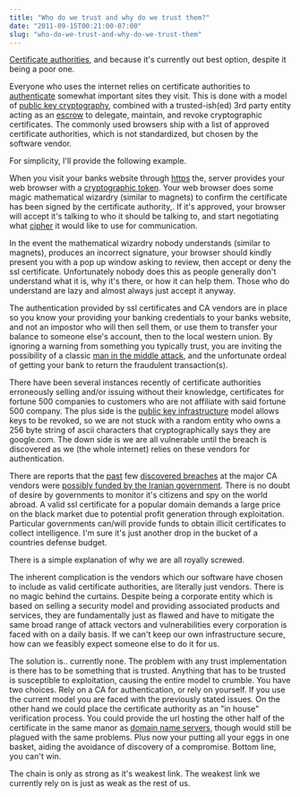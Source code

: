 ```yaml
---
title: "Who do we trust and why do we trust them?"
date: "2011-09-15T00:21:00-07:00"
slug: "who-do-we-trust-and-why-do-we-trust-them"
---
```


<a href="http://en.wikipedia.org/wiki/Certificate_authority" target="_blank">Certificate authorities</a>, and because it's currently out best option, despite it being a poor one.

Everyone who uses the internet relies on certificate authorities to <a href="http://en.wikipedia.org/wiki/Authentication" target="_blank">authenticate</a> somewhat important sites they visit. This is done with a model of <a href="http://en.wikipedia.org/wiki/Public-key_cryptography" target="_blank">public key cryptography</a>, combined with a trusted-ish(ed) 3rd party entity acting as an <a href="http://en.wikipedia.org/wiki/Escrow" target="_blank">escrow</a> to delegate, maintain, and revoke cryptographic certificates. The commonly used browsers ship with a list of approved certificate authorities, which is not standardized, but chosen by the software vendor.

For simplicity, I'll provide the following example.

When you visit your banks website through <a href="http://en.wikipedia.org/wiki/HTTP_Secure" target="_blank">https</a> the, server provides your web browser with a <a href="http://en.wikipedia.org/wiki/Security_token" target="_blank">cryptographic token</a>. Your web browser does some magic mathematical wizardry (similar to magnets) to confirm the certificate has been signed by the certificate authority,. If it's approved, your browser will accept it's talking to who it should be talking to, and start negotiating what <a href="http://en.wikipedia.org/wiki/Cipher" target="_blank">cipher</a> it would like to use for communication.

In the event the mathematical wizardry nobody understands (similar to magnets), produces an incorrect signature, your browser should kindly present you with a pop up window asking to review, then accept or deny the ssl certificate. Unfortunately nobody does this as people generally don't understand what it is, why it's there, or how it can help them. Those who do understand are lazy and almost always just accept it anyway.

The authentication provided by ssl certificates and CA vendors are in place so you know your providing your banking credentials to your banks website, and not an impostor who will then sell them, or use them to transfer your balance to someone else's account, then to the local western union. By ignoring a warning from something you typically trust, you are inviting the possibility of a classic <a href="http://en.wikipedia.org/wiki/Man-in-the-middle_attack" target="_blank">man in the middle attack</a>, and the unfortunate ordeal of getting your bank to return the fraudulent transaction(s).

There have been several instances recently of certificate authorities erroneously selling and/or issuing without their knowledge, certificates for fortune 500 companies to customers who are not affiliate with said fortune 500 company. The plus side is the <a href="http://en.wikipedia.org/wiki/Public_key_infrastructure" target="_blank">public key infrastructure</a> model allows keys to be revoked, so we are not stuck with a random entity who owns a 256 byte string of ascii characters that cryptographically says they are google.com. The down side is we are all vulnerable until the breach is discovered as we (the whole internet) relies on these vendors for authentication.

There are reports that the <a href="http://blogs.comodo.com/it-security/data-security/the-recent-ra-compromise/" target="_blank">past</a> few <a href="http://www.comodo.com/Comodo-Fraud-Incident-2011-03-23.html" target="_blank">discovered breaches</a> at the major CA vendors were <a href="http://nakedsecurity.sophos.com/2011/09/05/operation-black-tulip-fox-its-report-on-the-diginotar-breach/" target="_blank">possibly funded by the Iranian government</a>. There is no doubt of desire by governments to monitor it's citizens and spy on the world abroad. A valid ssl certificate for a popular domain demands a large price on the black market due to potential profit generation through exploitation. Particular governments can/will provide funds to obtain illicit certificates to collect intelligence. I'm sure it's just another drop in the bucket of a countries defense budget.

There is a simple explanation of why we are all royally screwed.

The inherent complication is the vendors which our software have chosen to include as valid certificate authorities, are literally just vendors. There is no magic behind the curtains. Despite being a corporate entity which is based on selling a security model and providing associated products and services, they are fundamentally just as flawed and have to mitigate the same broad range of attack vectors and vulnerabilities every corporation is faced with on a daily basis. If we can't keep our own infrastructure secure, how can we feasibly expect someone else to do it for us.

The solution is.. currently none. The problem with any trust implementation is there has to be something that is trusted. Anything that has to be trusted is susceptible to exploitation, causing the entire model to crumble. You have two choices. Rely on a CA for authentication, or rely on yourself. If you use the current model you are faced with the previously stated issues. On the other hand we could place the certificate authority as an "in house" verification process. You could provide the url hosting the other half of the certificate in the same manor as <a href="http://en.wikipedia.org/wiki/Domain_Name_System" target="_blank">domain name servers</a>, though would still be plagued with the same problems. Plus now your putting all your eggs in one basket, aiding the avoidance of discovery of a compromise. Bottom line, you can't win.

The chain is only as strong as it's weakest link. The weakest link we currently rely on is just as weak as the rest of us.

